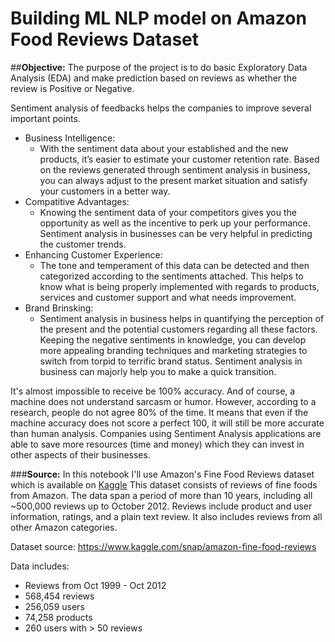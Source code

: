 # Building ML NLP model on Amazon Food Reviews Dataset

##**Objective:**
The purpose of the project is to do basic Exploratory Data Analysis (EDA) and make prediction based on reviews as whether the review is Positive or Negative.


Sentiment analysis of feedbacks helps the companies to improve several important points.
- Business Intelligence:
   - With the sentiment data about your established and the new products, it’s easier to estimate your customer retention rate. Based on the reviews generated through sentiment analysis in business, you can always adjust to the present market situation and satisfy your customers in a better way.
- Compatitive Advantages:
   - Knowing the sentiment data of your competitors gives you the opportunity as well as the incentive to perk up your performance. Sentiment analysis in businesses can be very helpful in predicting the customer trends.
- Enhancing Customer Experience:
    - The tone and temperament of this data can be detected and then categorized according to the sentiments attached. This helps to know what is being properly implemented with regards to products, services and customer support and what needs improvement.
- Brand Brinsking:
    - Sentiment analysis in business helps in quantifying the perception of the present and the potential customers regarding all these factors. Keeping the negative sentiments in knowledge, you can develop more appealing branding techniques and marketing strategies to switch from torpid to terrific brand status. Sentiment analysis in business can majorly help you to make a quick transition.

It's almost impossible to receive be 100% accuracy. And of course, a machine does not understand sarcasm or humor. However, according to a research, people do not agree 80% of the time. It means that even if the machine accuracy does not score a perfect 100, it will still be more accurate than human analysis. Companies using Sentiment Analysis applications are able to save more resources (time and money) which they can invest in other aspects of their businesses.


###**Source:**
In this notebook I'll use Amazon's Fine Food Reviews dataset which is available on [Kaggle](https://kaggle.com) 
This dataset consists of reviews of fine foods from Amazon. The data span a period of more than 10 years, including all ~500,000 reviews up to October 2012. Reviews include product and user information, ratings, and a plain text review. It also includes reviews from all other Amazon categories.

Dataset source: https://www.kaggle.com/snap/amazon-fine-food-reviews

Data includes:
- Reviews from Oct 1999 - Oct 2012
- 568,454 reviews
- 256,059 users
- 74,258 products
- 260 users with > 50 reviews